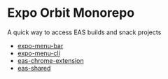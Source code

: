 # Expo Orbit Monorepo

A quick way to access EAS builds and snack projects

- [expo-menu-bar](./apps/expo-menu-bar/README.md)
- [expo-menu-cli](./apps/expo-menu-cli/README.md)
- [eas-chrome-extension](./apps/eas-chrome-extension/README.md)
- [eas-shared](./packages/eas-shared/README.md)
